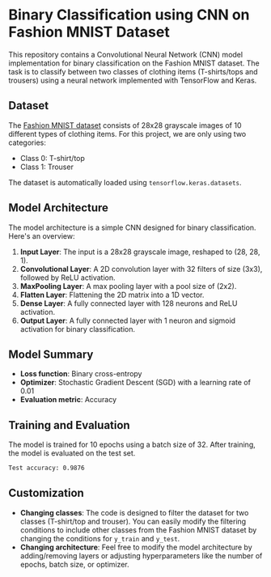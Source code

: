 # Binary Classification using CNN on Fashion MNIST Dataset

This repository contains a Convolutional Neural Network (CNN) model implementation for binary classification on the Fashion MNIST dataset. The task is to classify between two classes of clothing items (T-shirts/tops and trousers) using a neural network implemented with TensorFlow and Keras.

## Dataset

The [Fashion MNIST dataset](https://github.com/zalandoresearch/fashion-mnist) consists of 28x28 grayscale images of 10 different types of clothing items. For this project, we are only using two categories:

- Class 0: T-shirt/top
- Class 1: Trouser

The dataset is automatically loaded using `tensorflow.keras.datasets`.

## Model Architecture

The model architecture is a simple CNN designed for binary classification. Here's an overview:

1. **Input Layer**: The input is a 28x28 grayscale image, reshaped to (28, 28, 1).
2. **Convolutional Layer**: A 2D convolution layer with 32 filters of size (3x3), followed by ReLU activation.
3. **MaxPooling Layer**: A max pooling layer with a pool size of (2x2).
4. **Flatten Layer**: Flattening the 2D matrix into a 1D vector.
5. **Dense Layer**: A fully connected layer with 128 neurons and ReLU activation.
6. **Output Layer**: A fully connected layer with 1 neuron and sigmoid activation for binary classification.

## Model Summary

- **Loss function**: Binary cross-entropy
- **Optimizer**: Stochastic Gradient Descent (SGD) with a learning rate of 0.01
- **Evaluation metric**: Accuracy

## Training and Evaluation

The model is trained for 10 epochs using a batch size of 32. After training, the model is evaluated on the test set.

```bash
Test accuracy: 0.9876
```

## Customization

- **Changing classes**: The code is designed to filter the dataset for two classes (T-shirt/top and trouser). You can easily modify the filtering conditions to include other classes from the Fashion MNIST dataset by changing the conditions for `y_train` and `y_test`.
- **Changing architecture**: Feel free to modify the model architecture by adding/removing layers or adjusting hyperparameters like the number of epochs, batch size, or optimizer.
